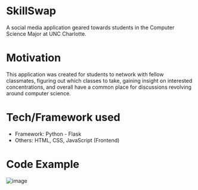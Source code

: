 # SkillSwap
A social media application geared towards students in the Computer Science Major at UNC Charlotte.

# Motivation
This application was created for students to network with fellow classmates, figuring out which classes to take, gaining insight on interested concentrations, and overall have a common place for discussions revolving around computer science.

# Tech/Framework used
- Framework: Python - Flask
- Others: HTML, CSS, JavaScript (Frontend)

# Code Example
![image](https://github.com/user-attachments/assets/d44f4ec1-6dcd-4a42-a68b-a95f25c86890)
